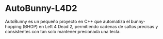 # AutoBunny-L4D2
AutoBunny es un pequeño proyecto en C++ que automatiza el bunny-hopping (BHOP) en Left 4 Dead 2, permitiendo cadenas de saltos precisas y consistentes con tan solo mantener presionada una tecla.
